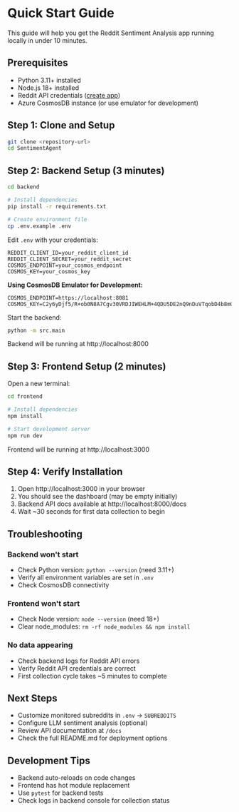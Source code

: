# Quick Start Guide

This guide will help you get the Reddit Sentiment Analysis app running locally in under 10 minutes.

## Prerequisites

- Python 3.11+ installed
- Node.js 18+ installed
- Reddit API credentials ([create app](https://www.reddit.com/prefs/apps))
- Azure CosmosDB instance (or use emulator for development)

## Step 1: Clone and Setup

```bash
git clone <repository-url>
cd SentimentAgent
```

## Step 2: Backend Setup (3 minutes)

```bash
cd backend

# Install dependencies
pip install -r requirements.txt

# Create environment file
cp .env.example .env
```

Edit `.env` with your credentials:
```env
REDDIT_CLIENT_ID=your_reddit_client_id
REDDIT_CLIENT_SECRET=your_reddit_secret
COSMOS_ENDPOINT=your_cosmos_endpoint
COSMOS_KEY=your_cosmos_key
```

**Using CosmosDB Emulator for Development:**
```env
COSMOS_ENDPOINT=https://localhost:8081
COSMOS_KEY=C2y6yDjf5/R+ob0N8A7Cgv30VRDJIWEHLM+4QDU5DE2nQ9nDuVTqobD4b8mGGyPMbIZnqyMsEcaGQy67XIw/Jw==
```

Start the backend:
```bash
python -m src.main
```

Backend will be running at http://localhost:8000

## Step 3: Frontend Setup (2 minutes)

Open a new terminal:

```bash
cd frontend

# Install dependencies
npm install

# Start development server
npm run dev
```

Frontend will be running at http://localhost:3000

## Step 4: Verify Installation

1. Open http://localhost:3000 in your browser
2. You should see the dashboard (may be empty initially)
3. Backend API docs available at http://localhost:8000/docs
4. Wait ~30 seconds for first data collection to begin

## Troubleshooting

### Backend won't start
- Check Python version: `python --version` (need 3.11+)
- Verify all environment variables are set in `.env`
- Check CosmosDB connectivity

### Frontend won't start
- Check Node version: `node --version` (need 18+)
- Clear node_modules: `rm -rf node_modules && npm install`

### No data appearing
- Check backend logs for Reddit API errors
- Verify Reddit API credentials are correct
- First collection cycle takes ~5 minutes to complete

## Next Steps

- Customize monitored subreddits in `.env` → `SUBREDDITS`
- Configure LLM sentiment analysis (optional)
- Review API documentation at `/docs`
- Check the full README.md for deployment options

## Development Tips

- Backend auto-reloads on code changes
- Frontend has hot module replacement
- Use `pytest` for backend tests
- Check logs in backend console for collection status
